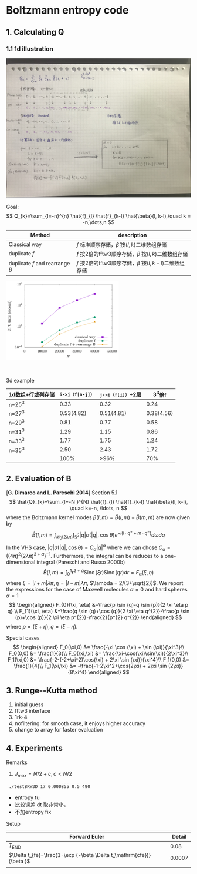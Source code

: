 # Boltzmann entropy code

## 1. Calculating Q

### 1.1 1d illustration

![1dIllustration](1dIllustration.jpg)

Goal:
$$
Q_{k}=\sum_{l=-n}^{n} \hat{f}_{l} \hat{f}_{k-l} \hat{\beta}(l, k-l),\quad k = -n,\dots,n
$$

| Method                          | description                                                  |
| ------------------------------- | ------------------------------------------------------------ |
| Classical way                   | $f$ 标准顺序存储，$\hat{\beta}$ 按$(l,k)$二维数组存储        |
| duplicate $f$                   | $f$ 按2倍的fftw3顺序存储，$\hat{\beta}$ 按$(l,k)$二维数组存储 |
| duplicate $f$ and rearrange $B$ | $f$ 按2倍的fftw3顺序存储，$\hat{\beta}$ 按$(l,k-l)$二维数组存储 |

<img src="1dTest.png" alt="1dtest" style="zoom:30%;" />

​	

3d example

| 1d数组+行或列存储 | `i->j（f[n-j]）` | `j->i（f[i]）`+2层 | $3^3$倍f   |
| ----------------- | ---------------- | ------------------ | ---------- |
| n=$25^3$          | 0.33             | 0.32               | 0.24       |
| n=$27^3$          | 0.53(4.82)       | 0.51(4.81)         | 0.38(4.56) |
| n=$29^3$          | 0.81             | 0.77               | 0.58       |
| n=$31^3$          | 1.29             | 1.15               | 0.86       |
| n=$33^3$          | 1.77             | 1.75               | 1.24       |
| n=$35^3$          | 2.50             | 2.43               | 1.72       |
|                   | 100%             | >96%               | 70%        |



## 2. Evaluation of B

[**G. Dimarco and L. Pareschi 2014**] Section 5.1
$$
\hat{Q}_{k}=\sum_{l=-N }^{N} \hat{f}_{l} \hat{f}_{k-l} \hat{\beta}(l, k-l), \quad k=-n, \ldots, n
$$
where the Boltzmann kernel modes $\hat{\beta}(l, m)=\hat{B}(l, m)-\hat{B}(m, m)$ are now given by 
$$
\hat{B}(l, m)=\int_{\mathcal{B}_{0}(2 \lambda \pi)} \int_{\mathbb{S}^{2}}|q| \sigma(|q|, \cos \theta) e^{-i\left(l \cdot q^{+}+m \cdot q^{-}\right)} d \omega d q
$$
In the VHS case, $|q| \sigma(|q|, \cos \theta)=C_{\alpha}|q|^{\alpha}$ where we can chose $C_{\alpha}=\left((4 \pi)^{2}(2 \lambda \pi)^{3+\alpha}\right)^{-1}$. Furthermore, the integral can be reduces to a one-dimensional integral (Pareschi and Russo 2000b)
$$
\hat{B}(l, m)=\int_{0}^{1} r^{2+\alpha} \operatorname{Sinc}(\xi r) \operatorname{Sinc}(\eta r) d r=F_{\alpha}(\xi, \eta)
$$
where $\xi=|l+m| \lambda \pi, \eta=|l-m| \lambda \pi$, $\lambda = 2/(3+\sqrt{2})$. We report the expressions for the case of Maxwell molecules $\alpha = 0$ and hard spheres $\alpha = 1$
$$
\begin{aligned} F_{0}(\xi, \eta) &=\frac{p \sin (q)-q \sin (p)}{2 \xi \eta p q} \\ F_{1}(\xi, \eta) &=\frac{q \sin (q)+\cos (q)}{2 \xi \eta q^{2}}-\frac{p \sin (p)+\cos (p)}{2 \xi \eta p^{2}}-\frac{2}{p^{2} q^{2}} \end{aligned}
$$
where $p=(\xi+\eta), q=(\xi-\eta)$.

Special cases
$$
\begin{aligned}
F_0(\xi,0) &= \frac{-\xi \cos (\xi) + \sin (\xi)}{\xi^3}\\
F_0(0,0) &= \frac{1}{3}\\
F_0(\xi,\xi) &= \frac{\xi-\cos(\xi)\sin(\xi)}{2\xi^3}\\
F_1(\xi,0)  &= \frac{-2-(-2+\xi^2)\cos(\xi) + 2\xi \sin (\xi)}{\xi^4}\\
F_1(0,0)  &= \frac{1}{4}\\
F_1(\xi,\xi) &= -\frac{-1-2\xi^2+\cos(2\xi) + 2\xi \sin (2\xi)}{8\xi^4}
\end{aligned}
$$



## 3. Runge--Kutta method

1. initial guess
2. fftw3 interface
3. 1rk-4
4. nofiltering: for smooth case, it enjoys higher accuracy
5. change to array for faster evaluation

## 4. Experiments

Remarks

1. $J_{max} = N/2 + c, c < N/2$

```
 ./testBKW3D 17 0.000855 0.5 490
```

+ entropy tu
+ 比较误差 dt 取非常小， 
+ 不加entropy fix

Setup

| Forward Euler                                                | Detail |
| ------------------------------------------------------------ | ------ |
| $T_\mathrm{END}$                                             | 0.08   |
| $\Delta t_{fe}=\frac{1-\exp (-\beta  \Delta t_\mathrm{cfe})}{\beta }$ | 0.0007 |
|                                                              |        |



